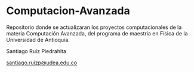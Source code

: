 # Computacion-Avanzada

Repositorio donde se actualizaran los proyectos computacionales de la materia Computación Avanzada, del programa de maestria en Física de la Universidad de Antioquia.

Santiago Ruiz Piedrahita

santiago.ruizp@udea.edu.co
